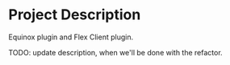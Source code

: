 # Project Description

Equinox plugin and Flex Client plugin.

TODO: update description, when we'll be done with the refactor.